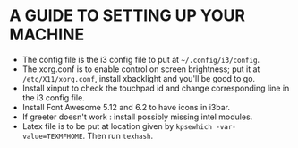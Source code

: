 # A GUIDE TO SETTING UP YOUR MACHINE

- The config file is the i3 config file to put at `~/.config/i3/config`.
- The xorg.conf is to enable control on screen brightness; put it at `/etc/X11/xorg.conf`, install xbacklight and you'll be good to go.
- Install xinput to check the touchpad id and change corresponding line in the i3 config file.
- Install Font Awesome 5.12 and 6.2 to have icons in i3bar.
- If greeter doesn't work : install possibly missing intel modules.
- Latex file is to be put at location given by `kpsewhich -var-value=TEXMFHOME`. Then run `texhash`.
